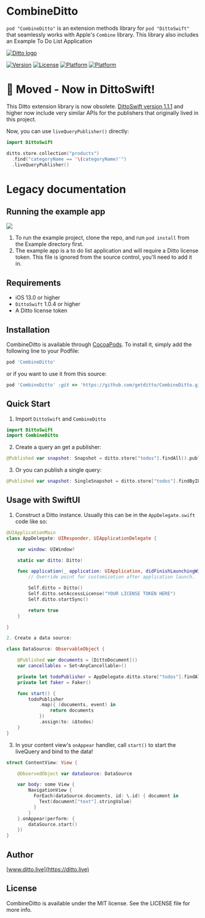 # CombineDitto

`pod "CombineDitto"` is an extension methods library for `pod "DittoSwift"` that seamlessly works with Apple's `Combine` library. This library also includes an Example To Do List Application

[![Ditto logo](https://www.ditto.live/_ipx/w_96,q_75/%2Flogos%2Flogo.png?url=%2Flogos%2Flogo.png&w=96&q=75)](https://www.ditto.live/)

[![Version](https://img.shields.io/cocoapods/v/CombineDitto.svg?style=flat)](https://cocoapods.org/pods/CombineDitto)
[![License](https://img.shields.io/cocoapods/l/CombineDitto.svg?style=flat)](https://cocoapods.org/pods/CombineDitto)
[![Platform](https://img.shields.io/cocoapods/p/CombineDitto.svg?style=flat)](https://cocoapods.org/pods/CombineDitto)
[![Platform](https://img.shields.io/cocoapods/p/CombineDitto.svg?style=flat)](https://cocoapods.org/pods/CombineDitto)

# 🚚 Moved - Now in DittoSwift!

This Ditto extension library is now obsolete. [DittoSwift version 1.1.1](https://docs.ditto.live/changelog)
and higher now include very similar APIs for the publishers that originally lived in this project.

Now, you can use `liveQueryPublisher()` directly:

```swift
import DittoSwift

ditto.store.collection("products")
  .find("categoryName == '\(categoryName)'")
  .liveQueryPublisher()
```

# Legacy documentation

## Running the example app


<img src="https://media.giphy.com/media/2yRCXzR1cH8WEypLbd/giphy.gif"/>

1. To run the example project, clone the repo, and run `pod install` from the Example directory first.
2. The example app is a to do list application and will require a Ditto license token. This file is ignored from the source control, you'll need to add it in.

## Requirements

- iOS 13.0 or higher
- `DittoSwift` 1.0.4 or higher
- A Ditto license token

## Installation

CombineDitto is available through [CocoaPods](https://cocoapods.org). To install
it, simply add the following line to your Podfile:

```ruby
pod 'CombineDitto'
```

or if you want to use it from this source:

```ruby
pod 'CombineDitto' :git => 'https://github.com/getditto/CombineDitto.git', :branch => 'master'
```

## Quick Start

1. Import `DittoSwift` and `CombineDitto`

```swift
import DittoSwift
import CombineDitto
```

2. Create a query an get a publisher:

```swift
@Published var snapshot: Snapshot = ditto.store["todos"].findAll().publisher()
```

3. Or you can publish a single query:

```swift
@Published var snapshot: SingleSnapshot = ditto.store["todos"].findByID("123abc").publisher()
```

## Usage with SwiftUI

1. Construct a Ditto instance. Usually this can be in the `AppDelegate.swift` code like so:

```swift
@UIApplicationMain
class AppDelegate: UIResponder, UIApplicationDelegate {

    var window: UIWindow?

    static var ditto: Ditto!

    func application(_ application: UIApplication, didFinishLaunchingWithOptions launchOptions: [UIApplication.LaunchOptionsKey: Any]?) -> Bool {
        // Override point for customization after application launch.

        Self.ditto = Ditto()
        Self.ditto.setAccessLicense("YOUR LICENSE TOKEN HERE")
        Self.ditto.startSync()

        return true
    }

}

2. Create a data source:

class DataSource: ObservableObject {

    @Published var documents = [DittoDocument]()
    var cancellables = Set<AnyCancellable>()

    private let todoPublisher = AppDelegate.ditto.store["todos"].findAll().publisher()
    private let faker = Faker()

    func start() {
        todoPublisher
            .map({ (documents, event) in
                return documents
            })
            .assign(to: &$todos)
    }
}
```

3. In your content view's `onAppear` handler, call `start()` to start the liveQuery and bind to the data!

```swift
struct ContentView: View {

    @ObservedObject var dataSource: DataSource

    var body: some View {
        NavigationView {
          ForEach(dataSource.documents, id: \.id) { document in
            Text(document["text"].stringValue)
          }
        }
    }.onAppear(perform: {
        dataSource.start()
    })
}
```

## Author

[www.ditto.live](https://ditto.live)

## License

CombineDitto is available under the MIT license. See the LICENSE file for more info.
